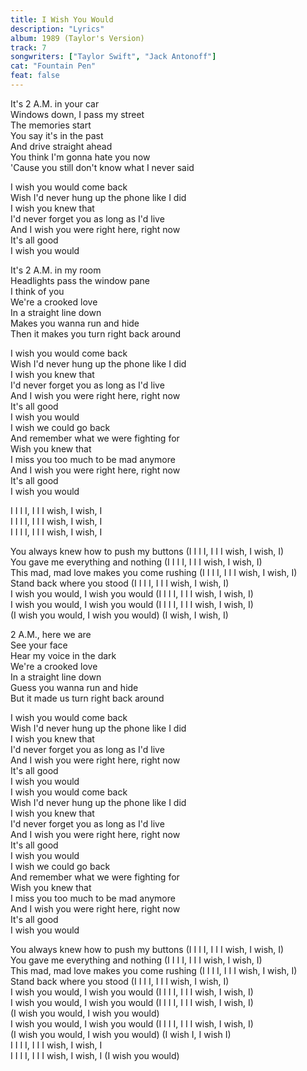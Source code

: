 ```yaml
---
title: I Wish You Would
description: "Lyrics"
album: 1989 (Taylor's Version)
track: 7
songwriters: ["Taylor Swift", "Jack Antonoff"]
cat: "Fountain Pen"
feat: false
---
```


<p className="verse-one">
It's 2 A.M. in your car <br />
Windows down, I pass my street <br />
The memories start <br />
You say it's in the past <br />
And drive straight ahead <br />
You think I'm gonna hate you now <br />
'Cause you still don't know what I never said <br />
</p>
<p className="chorus">
I wish you would come back <br />
Wish I'd never hung up the phone like I did <br />
I wish you knew that <br />
I'd never forget you as long as I'd live <br />
And I wish you were right here, right now <br />
It's all good <br />
I wish you would <br />
</p>
<p className="verse-two">
It's 2 A.M. in my room <br />
Headlights pass the window pane <br />
I think of you <br />
We're a crooked love <br />
In a straight line down <br />
Makes you wanna run and hide <br />
Then it makes you turn right back around <br />
</p>
<p className="chorus">
I wish you would come back <br />
Wish I'd never hung up the phone like I did <br />
I wish you knew that <br />
I'd never forget you as long as I'd live <br />
And I wish you were right here, right now <br />
It's all good <br />
I wish you would <br />
I wish we could go back <br />
And remember what we were fighting for <br />
Wish you knew that <br />
I miss you too much to be mad anymore <br />
And I wish you were right here, right now <br />
It's all good <br />
I wish you would <br />
</p>
<p className="post-chorus">
I I I I, I I I wish, I wish, I <br />
I I I I, I I I wish, I wish, I <br />
I I I I, I I I wish, I wish, I <br />
</p>
<p className="bridge">
You always knew how to push my buttons (I I I I, I I I wish, I wish, I) <br />
You gave me everything and nothing (I I I I, I I I wish, I wish, I) <br />
This mad, mad love makes you come rushing (I I I I, I I I wish, I wish, I) <br />
Stand back where you stood (I I I I, I I I wish, I wish, I) <br />
I wish you would, I wish you would (I I I I, I I I wish, I wish, I) <br />
I wish you would, I wish you would (I I I I, I I I wish, I wish, I) <br />
(I wish you would, I wish you would) (I wish, I wish, I) <br />
</p>
<p className="verse-three">
2 A.M., here we are <br />
See your face <br />
Hear my voice in the dark <br />
We're a crooked love <br />
In a straight line down <br />
Guess you wanna run and hide <br />
But it made us turn right back around <br />
</p>
<p className="chorus">
I wish you would come back <br />
Wish I'd never hung up the phone like I did <br />
I wish you knew that <br />
I'd never forget you as long as I'd live <br />
And I wish you were right here, right now <br />
It's all good <br />
I wish you would <br />
I wish you would come back <br />
Wish I'd never hung up the phone like I did <br />
I wish you knew that <br />
I'd never forget you as long as I'd live <br />
And I wish you were right here, right now <br />
It's all good <br />
I wish you would <br />
I wish we could go back <br />
And remember what we were fighting for <br />
Wish you knew that <br />
I miss you too much to be mad anymore <br />
And I wish you were right here, right now <br />
It's all good <br />
I wish you would <br />
</p>
<p className="outro">
You always knew how to push my buttons (I I I I, I I I wish, I wish, I) <br />
You gave me everything and nothing (I I I I, I I I wish, I wish, I) <br />
This mad, mad love makes you come rushing (I I I I, I I I wish, I wish, I) <br />
Stand back where you stood (I I I I, I I I wish, I wish, I) <br />
I wish you would, I wish you would (I I I I, I I I wish, I wish, I) <br />
I wish you would, I wish you would (I I I I, I I I wish, I wish, I) <br />
(I wish you would, I wish you would) <br />
I wish you would, I wish you would (I I I I, I I I wish, I wish, I) <br />
(I wish you would, I wish you would) (I wish I, I wish I) <br />
I I I I, I I I wish, I wish, I <br />
I I I I, I I I wish, I wish, I (I wish you would) <br />
</p>
